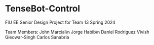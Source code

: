 # TenseBot-Control
FIU EE Senior Design Project for Team 13 Spring 2024

Team Members:
John Marcial\n
Jorge Habib\n
Daniel Rodriguez
Vivish Gieowar-Singh
Carlos Sanabria
